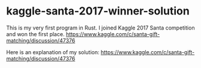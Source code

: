 # kaggle-santa-2017-winner-solution

This is my very first program in Rust. I joined Kaggle 2017 Santa competition and won the first place.
https://www.kaggle.com/c/santa-gift-matching/discussion/47376

Here is an explanation of my solution: https://www.kaggle.com/c/santa-gift-matching/discussion/47376
